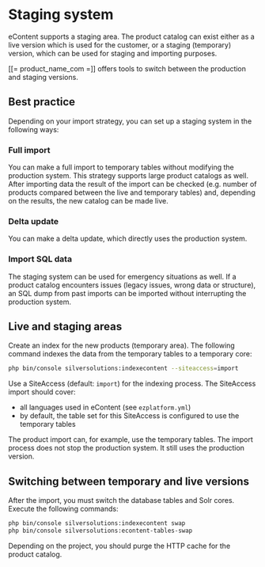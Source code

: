 # Staging system

eContent supports a staging area. The product catalog can exist either as a live version which is used for the customer, or a staging (temporary) version, which can be used for staging and importing purposes.

[[= product_name_com =]] offers tools to switch between the production and staging versions. 

## Best practice

Depending on your import strategy, you can set up a staging system in the following ways:

### Full import

You can make a full import to temporary tables without modifying the production system.
This strategy supports large product catalogs as well.
After importing data the result of the import can be checked (e.g. number of products compared between the live and temporary tables)
and, depending on the results, the new catalog can be made live.

### Delta update

You can make a delta update, which directly uses the production system.

### Import SQL data

The staging system can be used for emergency situations as well.
If a product catalog encounters issues (legacy issues, wrong data or structure),
an SQL dump from past imports can be imported without interrupting the production system.

## Live and staging areas

Create an index for the new products (temporary area). The following command indexes the data from the temporary tables to a temporary core:

``` bash
php bin/console silversolutions:indexecontent --siteaccess=import
```

Use a SiteAccess (default: `import`) for the indexing process. The SiteAccess import should cover:

- all languages used in eContent (see `ezplatform.yml`)
- by default, the table set for this SiteAccess is configured to use the temporary tables

The product import can, for example, use the temporary tables. The import process does not stop the production system. It still uses the production version. 

## Switching between temporary and live versions

After the import, you must switch the database tables and Solr cores. Execute the following commands:

``` bash
php bin/console silversolutions:indexecontent swap
php bin/console silversolutions:econtent-tables-swap
```

Depending on the project, you should purge the HTTP cache for the product catalog.
